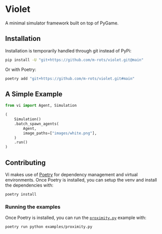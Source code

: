 # Violet

A minimal simulator framework built on top of PyGame.

## Installation

Installation is temporarily handled through git instead of PyPi:

```bash
pip install -U "git+https://github.com/m-rots/violet.git@main"
```

Or with Poetry:

```bash
poetry add "git+https://github.com/m-rots/violet.git#main"
```

## A Simple Example

```python
from vi import Agent, Simulation

(
    Simulation()
    .batch_spawn_agents(
        Agent,
        image_paths=["images/white.png"],
    )
    .run()
)
```

## Contributing

Vi makes use of [Poetry](https://python-poetry.org/docs/) for dependency management and virtual environments. Once Poetry is installed, you can setup the venv and install the dependencies with:

```
poetry install
```

### Running the examples

Once Poetry is installed, you can run the [`proximity.py`](./examples/proximity.py) example with:

```
poetry run python examples/proximity.py
```